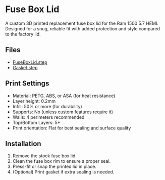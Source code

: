 # Fuse Box Lid

A custom 3D printed replacement fuse box lid for the Ram 1500 5.7 HEMI. Designed for a snug, reliable fit with added protection and style compared to the factory lid.

## Files

- [FuseBoxLid.step](./AirFilterBoxRam1500Lid-Body.step)
- [Gasket.step](./Gasket.step)

## Print Settings

- Material: PETG, ABS, or ASA (for heat resistance)
- Layer height: 0.2mm
- Infill: 50% or more (for durability)
- Supports: No (unless custom features require it)
- Walls: 4 perimeters recommended
- Top/Bottom Layers: 5+
- Print orientation: Flat for best sealing and surface quality

## Installation

1. Remove the stock fuse box lid.
2. Clean the fuse box rim to ensure a proper seal.
3. Press-fit or snap the printed lid in place.
4. (Optional) Print gasket if extra sealing is needed.

